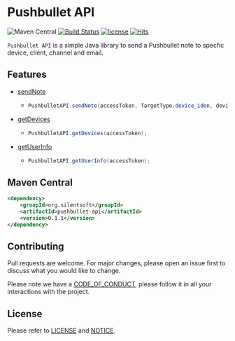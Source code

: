 # Pushbullet API

![Maven Central](https://img.shields.io/maven-central/v/org.silentsoft/pushbullet-api)
[![Build Status](https://travis-ci.com/silentsoft/pushbullet-api.svg?branch=master)](https://travis-ci.com/silentsoft/pushbullet-api)
[![license](https://img.shields.io/badge/license-Apache--2.0-green.svg)](https://github.com/silentsoft/pushbullet-api/blob/master/LICENSE.txt)
[![Hits](https://hits.sh/github.com/silentsoft/pushbullet-api.svg)](https://hits.sh)

`Pushbullet API` is a simple Java library to send a Pushbullet note to specfic device, client, channel and email.

## Features
  - [sendNote](https://docs.pushbullet.com/#create-push)
    - ```java
      PushbulletAPI.sendNote(accessToken, TargetType.device_iden, deviceIden, "Title", "Body");
      ```
  - [getDevices](https://docs.pushbullet.com/#list-devices)
    - ```java
      PushbulletAPI.getDevices(accessToken);
      ```
  - [getUserInfo](https://docs.pushbullet.com/#get-user)
    - ```java
      PushbulletAPI.getUserInfo(accessToken);
      ```

## Maven Central
```xml
<dependency>
    <groupId>org.silentsoft</groupId>
    <artifactId>pushbullet-api</artifactId>
    <version>0.1.1</version>
</dependency>
``` 

## Contributing
Pull requests are welcome. For major changes, please open an issue first to discuss what you would like to change.

Please note we have a [CODE_OF_CONDUCT](https://github.com/silentsoft/pushbullet-api/blob/master/CODE_OF_CONDUCT.md), please follow it in all your interactions with the project.

## License
Please refer to [LICENSE](https://github.com/silentsoft/pushbullet-api/blob/master/LICENSE.txt) and [NOTICE](https://github.com/silentsoft/pushbullet-api/blob/master/NOTICE.md).
